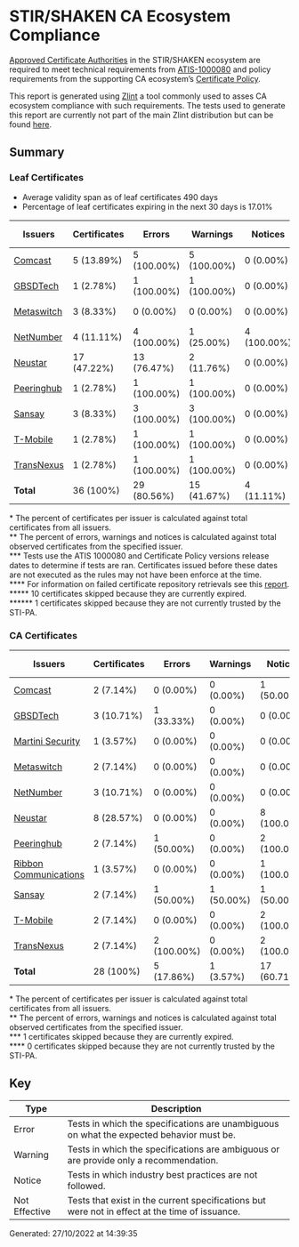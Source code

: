 # STIR/SHAKEN CA Ecosystem Compliance

[Approved Certificate Authorities](https://authenticate.iconectiv.com/approved-certification-authorities) in the STIR/SHAKEN ecosystem are required to meet technical requirements from [ATIS-1000080](https://access.atis.org/apps/group_public/document.php?document_id=62163) and policy requirements from the supporting CA ecosystem’s [Certificate Policy](https://authenticate.iconectiv.com/documents-authenticate).

This report is generated using [Zlint](https://github.com/zmap/zlint) a tool commonly used to asses CA ecosystem compliance with such requirements. The tests used to generate this report are currently not part of the main Zlint distribution but can be found [here](https://github.com/martinisecurity/zlint).

## Summary

### Leaf Certificates

- Average validity span as of leaf certificates 490 days
- Percentage of leaf certificates expiring in the next 30 days is 17.01%

| Issuers | Certificates | Errors | Warnings | Notices | Not Effective |
|---------|--------------|--------|----------|---------|---------------|
| [Comcast](Comcast#leaf-certificates) | 5 (13.89%) | 5 (100.00%) | 5 (100.00%) | 0 (0.00%) | 0 (0.00%) |
| [GBSDTech](GBSDTech/#leaf-certificates) | 1 (2.78%) | 1 (100.00%) | 1 (100.00%) | 0 (0.00%) | 0 (0.00%) |
| [Metaswitch](Metaswitch/#leaf-certificates) | 3 (8.33%) | 0 (0.00%) | 0 (0.00%) | 0 (0.00%) | 3 (100.00%) |
| [NetNumber](NetNumber/#leaf-certificates) | 4 (11.11%) | 4 (100.00%) | 1 (25.00%) | 4 (100.00%) | 0 (0.00%) |
| [Neustar](Neustar/#leaf-certificates) | 17 (47.22%) | 13 (76.47%) | 2 (11.76%) | 0 (0.00%) | 4 (23.53%) |
| [Peeringhub](Peeringhub/#leaf-certificates) | 1 (2.78%) | 1 (100.00%) | 1 (100.00%) | 0 (0.00%) | 0 (0.00%) |
| [Sansay](Sansay/#leaf-certificates) | 3 (8.33%) | 3 (100.00%) | 3 (100.00%) | 0 (0.00%) | 0 (0.00%) |
| [T-Mobile](T-Mobile/#leaf-certificates) | 1 (2.78%) | 1 (100.00%) | 1 (100.00%) | 0 (0.00%) | 0 (0.00%) |
| [TransNexus](TransNexus/#leaf-certificates) | 1 (2.78%) | 1 (100.00%) | 1 (100.00%) | 0 (0.00%) | 0 (0.00%) |
| **Total** | 36 (100%) | 29 (80.56%) | 15 (41.67%) | 4 (11.11%) | 7 (19.44%) |

\* The percent of certificates per issuer is calculated against total certificates from all issuers.\
\*\* The percent of errors, warnings and notices is calculated against total observed certificates from the specified issuer.\
\*\*\* Tests use the ATIS 1000080 and Certificate Policy versions release dates to determine if tests are ran. Certificates issued before these dates are not executed as the rules may not have been enforce at the time.\
\*\*\*\* For information on failed certificate repository retrievals see this [report](URL).\
\*\*\*\*\* 10 certificates skipped because they are currently expired.\
\*\*\*\*\*\* 1 certificates skipped because they are not currently trusted by the STI-PA.

### CA Certificates


| Issuers | Certificates | Errors | Warnings | Notices | Not Effective |
|---------|--------------|--------|----------|---------|---------------|
| [Comcast](Comcast/#ca-certificates) | 2 (7.14%) | 0 (0.00%) | 0 (0.00%) | 1 (50.00%) | 2 (100.00%) |
| [GBSDTech](GBSDTech/#ca-certificates) | 3 (10.71%) | 1 (33.33%) | 0 (0.00%) | 0 (0.00%) | 3 (100.00%) |
| [Martini Security](Martini%20Security/#ca-certificates) | 1 (3.57%) | 0 (0.00%) | 0 (0.00%) | 0 (0.00%) | 1 (100.00%) |
| [Metaswitch](Metaswitch/#ca-certificates) | 2 (7.14%) | 0 (0.00%) | 0 (0.00%) | 0 (0.00%) | 2 (100.00%) |
| [NetNumber](NetNumber/#ca-certificates) | 3 (10.71%) | 0 (0.00%) | 0 (0.00%) | 0 (0.00%) | 3 (100.00%) |
| [Neustar](Neustar/#ca-certificates) | 8 (28.57%) | 0 (0.00%) | 0 (0.00%) | 8 (100.00%) | 8 (100.00%) |
| [Peeringhub](Peeringhub/#ca-certificates) | 2 (7.14%) | 1 (50.00%) | 0 (0.00%) | 2 (100.00%) | 2 (100.00%) |
| [Ribbon Communications](Ribbon%20Communications/#ca-certificates) | 1 (3.57%) | 0 (0.00%) | 0 (0.00%) | 1 (100.00%) | 1 (100.00%) |
| [Sansay](Sansay/#ca-certificates) | 2 (7.14%) | 1 (50.00%) | 1 (50.00%) | 1 (50.00%) | 1 (50.00%) |
| [T-Mobile](T-Mobile/#ca-certificates) | 2 (7.14%) | 0 (0.00%) | 0 (0.00%) | 2 (100.00%) | 2 (100.00%) |
| [TransNexus](TransNexus/#ca-certificates) | 2 (7.14%) | 2 (100.00%) | 0 (0.00%) | 2 (100.00%) | 2 (100.00%) |
| **Total** | 28 (100%) | 5 (17.86%) | 1 (3.57%) | 17 (60.71%) | 27 (96.43%) |

\* The percent of certificates per issuer is calculated against total certificates from all issuers.\
\*\* The percent of errors, warnings and notices is calculated against total observed certificates from the specified issuer.\
\*\*\* 1 certificates skipped because they are currently expired.\
\*\*\*\* 0 certificates skipped because they are not currently trusted by the STI-PA.

## Key

| Type | Description |
|------|-------------|
| Error | Tests in which the specifications are unambiguous on what the expected behavior must be. |
| Warning	| Tests in which the specifications are ambiguous or are provide only a recommendation. |
| Notice | Tests in which industry best practices are not followed. |
| Not Effective	| Tests that exist in the current specifications but were not in effect at the time of issuance. |

Generated: 27/10/2022 at 14:39:35
